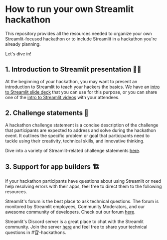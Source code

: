 # How to run your own Streamlit hackathon 

This repository provides all the resources needed to organize your own Streamlit-focused hackathon or to include Streamlit in a hackathon you're already planning.

Let's dive in!

## 1. Introduction to Streamlit presentation 🧑‍🏫
At the beginning of your hackathon, you may want to present an introduction to Streamlit to teach your hackers the basics. We have an [intro to Streamlit slide deck](Intro_to_Streamlit.pptx) that you can use for this purpose, or you can share one of the [intro to Streamlit videos](https://github.com/carolinedlu/streamlit-hackathon/blob/main/videos.md) with your attendees.

## 2. Challenge statements 📝
A hackathon challenge statement is a concise description of the challenge that participants are expected to address and solve during the hackathon event. It outlines the specific problem or goal that participants need to tackle using their creativity, technical skills, and innovative thinking.

Dive into a variety of Streamlit-related challenge statements [here](https://github.com/carolinedlu/streamlit-hackathon/tree/main/challenge-statements).

## 3. Support for app builders 🏗️
If your hackathon participants have questions about using Streamlit or need help resolving errors with their apps, feel free to direct them to the following resources.

Streamlit's forum is the best place to ask technical questions. The forum is monitored by Streamlit employees, Community Moderators, and our awesome community of developers. Check out our forum [here](https://discuss.streamlit.io/).

Streamlit's Discord server is a great place to chat with the Streamlit community. Join the server [here](https://discord.gg/bTz5EDYh9Z) and feel free to share your technical questions in #🏆-hackathons.

